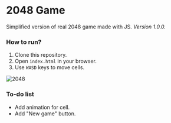# 2048 Game

Simplified version of real 2048 game made with JS. *Version 1.0.0.*

### How to run?

1. Clone this repository.
2. Open `index.html` in your browser.
3. Use `WASD` keys to move cells.

![2048](https://imgur.com/xLfulJb.png)

### To-do list

- Add animation for cell.
- Add "New game" button.
